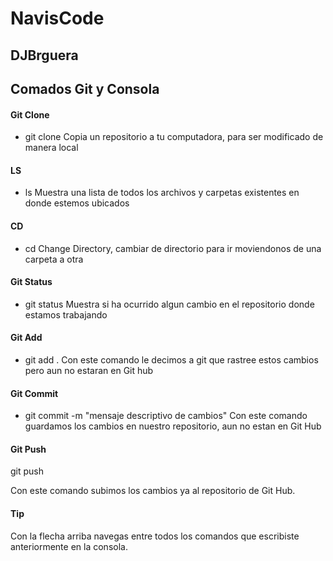 # NavisCode

## DJBrguera

## Comados Git y Consola

#### Git Clone
+ git clone <url del repositorio>
Copia un repositorio a tu computadora, para ser modificado de manera local

#### LS
+ ls
Muestra una lista de todos los archivos y carpetas existentes en donde estemos ubicados

#### CD
+ cd <Nombre del directorio>
Change Directory, cambiar de directorio para ir moviendonos de una carpeta a otra

#### Git Status
+ git status
Muestra si ha ocurrido algun cambio en el repositorio donde estamos trabajando

#### Git Add
+ git add .
Con este comando le decimos a git que rastree estos cambios 
pero aun no estaran en Git hub

#### Git Commit
+ git commit -m "mensaje descriptivo de cambios"
Con este comando guardamos los cambios en nuestro repositorio, aun no estan en Git Hub

#### Git Push
git push

Con este comando subimos los cambios ya al repositorio de Git Hub.

#### Tip
Con la flecha arriba navegas entre todos los comandos que escribiste anteriormente en la consola.

